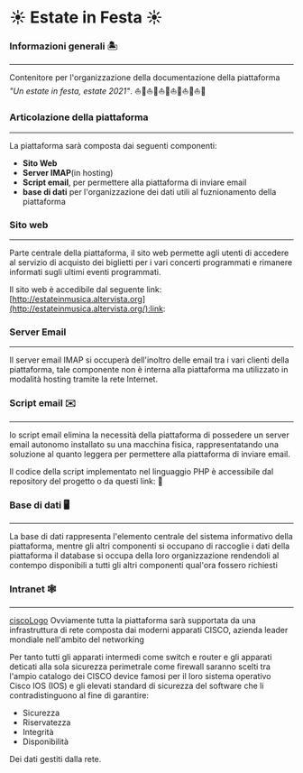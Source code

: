 # :sunny: Estate in Festa :sunny:

### Informazioni generali 🏝️
___________________________________

Contenitore per l'organizzazione della documentazione della piattaforma *"Un estate in festa, estate 2021"*.
⛵🎵⛵🎵⛵🎵⛵🎵⛵🎵⛵🎵 
### Articolazione della piattaforma
________________________________________
La piattaforma sarà composta dai seguenti componenti:

 - **Sito Web**
 - **Server IMAP**(in hosting)
 - **Script email**, per permettere alla piattaforma di inviare email
 - **base di dati** per l'organizzazione dei dati utili al fuznionamento della piattaforma


### Sito web
___________________

Parte centrale della piattaforma, il sito web permette agli utenti di accedere al servizio di acquisto dei biglietti per i vari concerti programmati e rimanere informati sugli ultimi eventi programmati.

Il sito web è accedibile dal seguente link: [http://estateinmusica.altervista.org](http://estateinmusica.altervista.org/):link:

### Server Email 
__________________________

Il server email IMAP si occuperà dell'inoltro delle email tra i vari clienti della piattaforma, tale componente non è interna alla piattaforma ma utilizzato in modalità hosting tramite la rete Internet.


###  Script email ✉️
___________________________

lo script email elimina la necessità della piattaforma di possedere un server email autonomo installato su una macchina fisica, rappresentatando una soluzione al quanto leggera per permettere alla piattaforma di inviare email.

Il codice della  script implementato nel linguaggio PHP è accessibile dal repository del progetto o da questi link: :link:


### Base di dati 🖥️
_______________________________

La base di dati rappresenta l'elemento centrale del sistema informativo della piattaforma, mentre gli altri componenti si occupano di raccoglie i dati della piattaforma il database si occupa della loro organizzazione rendendoli al contempo disponibili a tutti gli altri componenti qual'ora fossero richiesti


### Intranet 🕸️
_______________

[ciscoLogo]()
Ovviamente tutta la piattaforma sarà supportata da una infrastruttura di rete composta dai moderni apparati CISCO, azienda leader mondiale nell'ambito del networking

Per tanto tutti gli apparati intermedi come switch e router e gli apparati deticati alla sola sicurezza perimetrale come firewall saranno scelti tra l'ampio catalogo dei CISCO device famosi per il loro sistema operativo Cisco IOS (IOS) e gli elevati standard di sicurezza del software che li contradistinguono al fine di garantire:

* Sicurezza
* Riservatezza
* Integrità
* Disponibilità

Dei dati gestiti dalla rete.


